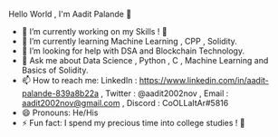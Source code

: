 Hello World , I'm Aadit Palande 👋
- 🔭 I’m currently working on my Skills ! 🙂
- 🌱 I’m currently learning Machine Learning , CPP , Solidity. 
- 🤔 I’m looking for help with DSA and Blockchain Technology.
- 💬 Ask me about Data Science , Python , C , Machine Learning and Basics of Solidity.
- 📫 How to reach me: LinkedIn : https://www.linkedin.com/in/aadit-palande-839a8b22a , Twitter : @aadit2002nov , Email : aadit2002nov@gmail.com , Discord : CoOLLaItAr#5816 
- 😄 Pronouns: He/His 
- ⚡ Fun fact: I spend my precious time into college studies ! 🙂
